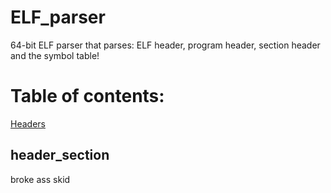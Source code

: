 # ELF_parser
64-bit ELF parser that parses: ELF header, program header, section header and the symbol table!

# Table of contents:
[Headers](header_section)

## header_section
broke ass skid
